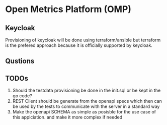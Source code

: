 # Open Metrics Platform (OMP)

## Keycloak

Provisioning of keycloak will be done using terraform/ansible but terraform is
the prefered approach because it is officially supported by keycloak.

## Qustions

## TODOs

1. Should the testdata provisioning be done in the init.sql or be kept in the go
   code?
2. REST Client should be generate from the openapi specs which then can be used
   by the tests to communicate with the server in a standard way
3. Make the openapi SCHEMA as simple as posisble for the use case of this
   applciation. and make it more complex if needed

